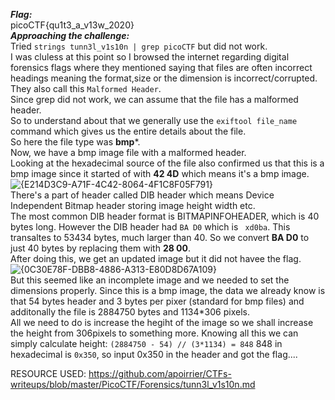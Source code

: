 ***Flag:*** <br>
picoCTF{qu1t3_a_v13w_2020}
<br>
***Approaching the challenge:*** <br>
Tried ``` strings tunn3l_v1s10n | grep picoCTF ``` but did not work. <br>
I was cluless at this point so I browsed the internet regarding digital forensics flags where they mentioned saying that files are often incorrect headings meaning
the format,size or the dimension is incorrect/corrupted. They also call this ``` Malformed Header ```. <br> Since grep did not work, we can assume that the file has a malformed header. <br>
So to understand about that we generally use the ``` exiftool file_name ``` command which gives us the entire details about the file. <br>
So here the file type was **bmp***. <br>
Now, we have a bmp image file with a malformed header. <br>
Looking at the hexadecimal source of the file also confirmed us that this is a bmp image since it started of with **42 4D** which means it's a bmp image. <br>
![{E214D3C9-A71F-4C42-8064-4F1C8F05F791}](https://github.com/user-attachments/assets/f18064c0-7cbb-4977-a120-99b0faf0d281)
<br>
There's a part of header called DIB header which means Device Independent Bitmap header storing image height width etc. <br>
The most common DIB header format is BITMAPINFOHEADER, which is 40 bytes long. However the DIB header had ```BA D0``` which is ``` xd0ba```. 
This transaltes to 53434 bytes, much larger than 40. So we convert **BA D0** to just 40 bytes by replacing them with **28 00**. <br>
After doing this, we get an updated image but it did not havee the flag. <br>
![{0C30E78F-DBB8-4886-A313-E80D8D67A109}](https://github.com/user-attachments/assets/2f5dc133-0aef-4c91-91cd-173b4fb9ec00)
<br>
But this seemed like an incomplete image and we needed to set the dimensions properly. Since this is a bmp image, the data we already know is that
54 bytes header and 3 bytes per pixer (standard for bmp files) and additonally the file is 2884750 bytes and 1134*306 pixels. <br>
All we need to do is increase the hegiht of the image so we shall increase the height from 306pixels to something more. Knowing all this we can simply calculate height:
``` (2884750 - 54) // (3*1134) = 848 ```
848 in hexadecimal is ```0x350```, so input 0x350 in the header and got the flag....

RESOURCE USED: https://github.com/apoirrier/CTFs-writeups/blob/master/PicoCTF/Forensics/tunn3l_v1s10n.md
